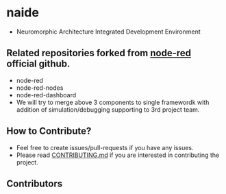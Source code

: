 # naide
- Neuromorphic Architecture Integrated Development Environment

## Related repositories forked from [node-red](https://github.com/node-red) official github.
- node-red
- node-red-nodes
- node-red-dashboard
- We will try to merge above 3 components to single framewordk with addition of simulation/debugging supporting to 3rd project team.

## How to Contribute?
- Feel free to create issues/pull-requests if you have any issues.
- Please read [CONTRIBUTING.md](CONTRIBUTING.md) if you are interested in contributing the project.

## Contributors

